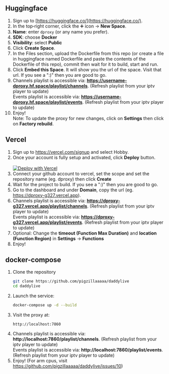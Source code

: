 ## Huggingface
1. Sign up to [https://huggingface.co/](https://huggingface.co/).
2. In the top‑right corner, click the ➕ icon → **New Space**.
3. **Name**: enter `dproxy` (or any name you prefer).
4. **SDK**: choose **Docker**
5. **Visibility**: select **Public**
6. Click **Create Space**.
7. In the Files section, upload the Dockerfile from this repo (or create a file in huggingface named Dockerfile and paste the contents of the Dockerfile of this repo), commit then wait for it to build, start and run.
8. Click **Embed this Space**. It will show you the url of the space. Visit that url. If you see a ":)" then you are good to go.
9. Channels playlist is accessible via: **https://username-dproxy.hf.space/playlist/channels**. (Refresh playlist from your iptv player to update)</br>
   Events playlist is accessible via: **https://username-dproxy.hf.space/playlist/events**. (Refresh playlist from your iptv player to update)
10. Enjoy! </br>
Note: To update the proxy for new changes, click on **Settings** then click on **Factory rebuild**.

## Vercel
1. Sign up to https://vercel.com/signup and select Hobby.
2. Once your account is fully setup and activated, click **Deploy** button. <br><br>
<a href="https://vercel.com/new/clone?repository-url=https%3A%2F%2Fgithub.com%2FEsdeathOG%2FDaddyLive-Original-Fork" target="_blank"><img src="https://vercel.com/button" alt="Deploy with Vercel"/></a>
3. Connect your github account to vercel, set the scope and set the repository name (eg. dproxy) then click **Create**
4. Wait for the project to build. If you see a ":)" then you are good to go.
5. Go to the dashboard and under **Domain**, copy the url (eg. https://dproxy-g327.vercel.app).
6. Channels playlist is accessible via: **https://dproxy-g327.vercel.app/playlist/channels**. (Refresh playlist from your iptv player to update)</br>
   Events playlist is accessible via: **https://dproxy-g327.vercel.app/playlist/events**. (Refresh playlist from your iptv player to update)
7. Optional: Change the **timeout (Function Max Duration)** and **location (Function Region)** in **Settings** -> **Functions**
8. Enjoy! <br>

## docker-compose
1. Clone the repository
   ```bash
   git clone https://github.com/pigzillaaaaa/daddylive
   cd daddylive
   ```
2. Launch the service:
   ```bash
   docker-compose up -d --build
   ```
3. Visit the proxy at:
   ```text
   http://localhost:7860  
4. Channels playlist is accessible via: **http://localhost:7860/playlist/channels**. (Refresh playlist from your iptv player to update)</br>
   Events playlist is accessible via: **http://localhost:7860/playlist/events**. (Refresh playlist from your iptv player to update)
5. Enjoy! (For arm cpus, visit https://github.com/pigzillaaaaa/daddylive/issues/10)



